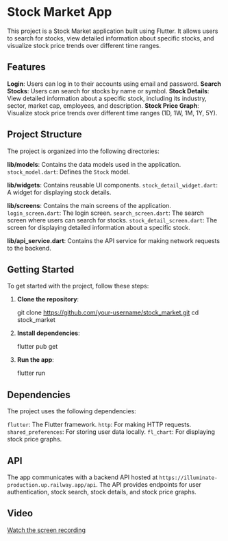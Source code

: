 # Stock Market App

This project is a Stock Market application built using Flutter. It allows users to search for stocks, view detailed information about specific stocks, and visualize stock price trends over different time ranges.

## Features

**Login**: Users can log in to their accounts using email and password.
**Search Stocks**: Users can search for stocks by name or symbol.
**Stock Details**: View detailed information about a specific stock, including its industry, sector, market cap, employees, and description.
**Stock Price Graph**: Visualize stock price trends over different time ranges (1D, 1W, 1M, 1Y, 5Y).

## Project Structure

The project is organized into the following directories:

**lib/models**: Contains the data models used in the application.
  `stock_model.dart`: Defines the `Stock` model.
  
**lib/widgets**: Contains reusable UI components.
  `stock_detail_widget.dart`: A widget for displaying stock details.
  
**lib/screens**: Contains the main screens of the application.
  `login_screen.dart`: The login screen.
  `search_screen.dart`: The search screen where users can search for stocks.
  `stock_detail_screen.dart`: The screen for displaying detailed information about a specific stock.
  
**lib/api_service.dart**: Contains the API service for making network requests to the backend.

## Getting Started

To get started with the project, follow these steps:

1. **Clone the repository**:
   
   git clone https://github.com/your-username/stock_market.git
   cd stock_market
  

2. **Install dependencies**:
  
   flutter pub get
  

3. **Run the app**:
  
   flutter run
  

## Dependencies

The project uses the following dependencies:

`flutter`: The Flutter framework.
`http`: For making HTTP requests.
`shared_preferences`: For storing user data locally.
`fl_chart`: For displaying stock price graphs.

## API

The app communicates with a backend API hosted at `https://illuminate-production.up.railway.app/api`. The API provides endpoints for user authentication, stock search, stock details, and stock price graphs.

## Video

[Watch the screen recording](https://github.com/DABBESHU/Stock-Market/blob/b4737edca8afbc3378116db6c883ae29457b53b7/assets/screen%20record%20for%20stock%20market%20project.mp4)
